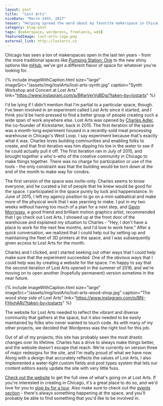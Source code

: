```yaml
---
layout: post
title:  "Lost Arts"
niceDate: "March 14th, 2017"
teaser: "Helping spread the word about my favorite makerspace in Chicago."
category: blog-post
tags: [makerspace, wordpress, freelance, web]
featuredImage: lost-arts-logo.png
external_link: http://lostarts.co
---
```


Chicago has seen a ton of makerspaces open in the last ten years - from the more traditional spaces like <a href="https://pumpingstationone.org/" target="_new">Pumping Station: One</a> to the new shiny options like <a href="https://mhubchicago.com/" target="_new">mHub</a>, we've got a different flavor of space for whatever you're looking for.

{% include imageWithCaption.html size="large" imageSrc="/assets/img/lostArts/lost-arts-synth.jpg" caption="Synth Workshop and Concert at Lost Arts" link="https://www.instagram.com/p/BKwVerVgBDg/?taken-by=lostarts" %}

I'd be lying if I didn't mention that I'm partial to a particular space, though. I've been involved in an experiment called Lost Arts since it started, and I think you'd be hard-pressed to find a better group of people creating such a wide span of work anywhere else. Lost Arts was opened by <a href="http://www.charles-adler.com/" target="_new">Charles Adler</a>, the co-founder of Kickstarter, back in 2015. The first iteration of the space was a month-long experiment housed in a recently-sold meat processing warehouse in Chicago's West Loop. I say experiment because that's exactly what it was. Charles loves building communities and enabling folks to create, and that first iteration was him dipping his toe in the water to see if he could actually pull it off. The first iteration ran in July of 2015, and brought together a who's-who of the creative community in Chicago to make things together. There was no charge for participation or use of the tools - the only constraint was that the building would be torn down at the end of the month to make way for condos.

The first version of the space was invite-only. Charles seems to know everyone, and he curated a list of people that he knew would be good for the space. I participated in the space purely by luck and happenstance. In June of 2015, I left my agency position to go on a mini-sabbatical and make more of the physical work that I was yearning to make. I put in my two weeks without having too much of a plan for a next step, and <a href="http://www.gavinmorrissey.com/" target="_new">Gavin Morrissey</a>, a good friend and brilliant motion graphics artist, recommended that I go check out Lost Arts. I showed up at the front door of the warehouse and explained my situation to Charles - "Hey, I don't have a place to work for the next few months, and I'd love to work here." After a quick conversation, we realized that I could help out by setting up and maintaining the fleet of 3D printers at the space, and I was subsequently given access to Lost Arts for the month.

Charles and I clicked, and I started seeking out other ways that I could help make sure that the experiment succeeded. One of the obvious ways that I could help was by creating a website for the space. I'm happy to say that the second iteration of Lost Arts opened in the summer of 2016, and we're moving on to open another (hopefully permanent) version sometime in the near future.

{% include imageWithCaption.html size="large" imageSrc="/assets/img/lostArts/lost-arts-wood-shop.jpg" caption="The wood shop side of Lost Arts" link="https://www.instagram.com/p/BN-FHivhARj/?taken-by=lostarts" %}

The website for Lost Arts needed to reflect the vibrant and diverse community that gathers at the space, but it also needed to be easily maintained by folks who never wanted to touch code. As with many of my other projects, we decided that Wordpress was the right tool for this job.

Out of all of my projects, this site has probably seen the most drastic changes over its lifetime. Charles has a drive to always make things better, and the website doesn't escape that reach. We're currently on version three of major redesigns for the site, and I'm really proud of what we have now. Along with a design that accurately reflects the values of Lost Arts, I also implemented a water-tight custom fields and post types system that lets our content editors easily update the site with very little fuss.

<a href="http://lostarts.co" target="_new">Check out the website</a> to get the full view of what's going on at Lost Arts. If you're interested in creating in Chicago, it's a great place to do so, and we'd love for you to <a href="http://lostarts.co/visit-us" target="_new">stop by for a tour</a>. Also make sure to check out the <a href="http://lostarts.co/events" target="_new">events section</a> - there's always something happening at the space, and you'll probably be able to find something that you'd like to be involved in.

